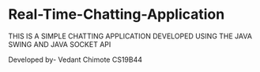 # Real-Time-Chatting-Application

THIS IS A SIMPLE CHATTING APPLICATION DEVELOPED USING THE JAVA SWING AND JAVA SOCKET API

Developed by-
Vedant Chimote
CS19B44
